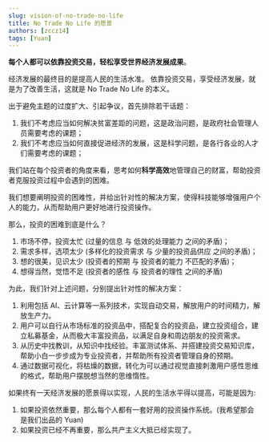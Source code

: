 ```yaml
---
slug: vision-of-no-trade-no-life
title: No Trade No Life 的愿景
authors: [zccz14]
tags: [Yuan]
---
```


**每个人都可以依靠投资交易，轻松享受世界经济发展成果**。

经济发展的最终目的是提高人民的生活水准。
依靠投资交易，享受经济发展，就是为了改善生活，这就是 No Trade No Life 的本义。

出于避免主题的过度扩大、引起争议，首先排除若干话题：

1. 我们不考虑应当如何解决贫富差距的问题，这是政治问题，是政府社会管理人员需要考虑的课题；
2. 我们不考虑应当如何直接促进经济的发展，这是科学问题，是各行各业的人才们需要考虑的课题；

我们站在每个投资者的角度来看，思考如何**科学高效**地管理自己的财富，帮助投资者克服投资过程中会遇到的困难。

我们想要阐明投资的困难性，并给出针对性的解决方案，使得科技能够增强用户个人的能力，从而帮助用户更好地进行投资操作。

那么，投资的困难到底是什么？

1. 市场不停，投资太忙 (过量的信息 与 低效的处理能力 之间的矛盾)；
2. 需求多样，选项太少 (多样化的投资需求 与 少量的投资品供应 之间的矛盾)；
3. 想的很美，见识太少 (投资者的预期 与 投资者的能力 不匹配的矛盾)；
4. 想得当然，觉悟不足 (投资者的感性 与 投资者的理性 之间的矛盾)

为此，我们针对上述问题，分别提出针对性的解决方案：

1. 利用包括 AI、云计算等一系列技术，实现自动交易，解放用户的时间精力，解放生产力。
2. 用户可以自行从市场标准的投资品中，搭配复合的投资品，建立投资组合，建立私募基金，从而极大丰富投资品，以满足自身和周边朋友的投资需求。
3. 从历史中找教训，从知识中找经验。丰富测试体系、并搭建投资交易知识库，帮助小白一步步成为专业投资者，并帮助所有投资者管理自身的预期。
4. 通过数据可视化，将枯燥的数据，转化为可以通过视觉直接刺激用户感性思维的格式，帮助用户摆脱想当然的思维惰性。

如果终有一天经济发展的愿景得以实现，人民的生活水平得以提高，可能是因为:

1. 如果投资依然重要，那么每个人都有一套好用的投资操作系统。(我希望那会是我们出品的 Yuan)
2. 如果投资已经不再重要，那么共产主义大抵已经实现了。
